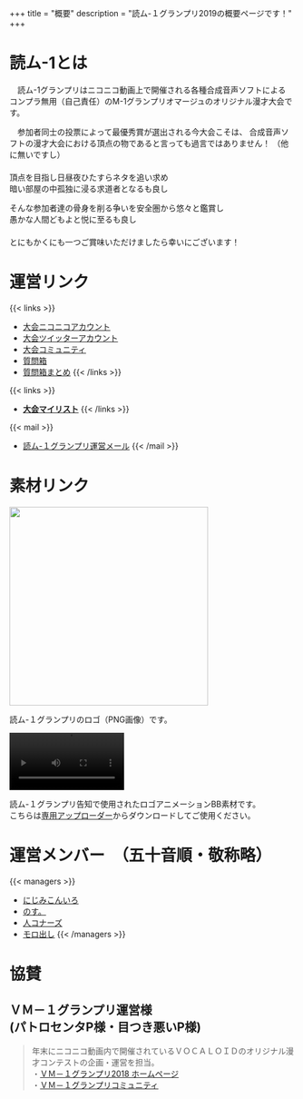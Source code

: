 +++
title = "概要"
description = "読ム-１グランプリ2019の概要ページです！"
+++

# 読ム-1とは

　読ム-1グランプリはニコニコ動画上で開催される各種合成音声ソフトによる
コンプラ無用（自己責任）のM-1グランプリオマージュのオリジナル漫才大会です。

　参加者同士の投票によって最優秀賞が選出される今大会こそは、
合成音声ソフトの漫才大会における頂点の物であると言っても過言ではありません！
（他に無いですし）
　  
　  
頂点を目指し日昼夜ひたすらネタを追い求め  
暗い部屋の中孤独に浸る求道者となるも良し

そんな参加者達の骨身を削る争いを安全圏から悠々と鑑賞し  
愚かな人間どもよと悦に至るも良し
　  
　  
とにもかくにも一つご賞味いただけましたら幸いにございます！

# 運営リンク

{{< links >}}
- [大会ニコニコアカウント](http://www.nicovideo.jp/user/72128077)
- [大会ツイッターアカウント](https://twitter.com/Yomu_1GP)
- [大会コミュニティ](https://com.nicovideo.jp/community/co3737919)
- [質問箱](https://peing.net/yomu_1gp)
- [質問箱まとめ](https://twitter.com/i/moments/948073734111354881)
{{< /links >}}

{{< links >}}
- [**大会マイリスト**](http://www.nicovideo.jp/mylist/61478669)
{{< /links >}}

{{< mail >}}
- [読ム-１グランプリ運営メール](<mailto:yomuwan@outlook.jp>)
{{< /mail >}}

# 素材リンク

[<img src="/img/about/logo.png" height="350">](http://seiga.nicovideo.jp/seiga/im7836885)

読ム-１グランプリのロゴ（PNG画像）です。

<p>
<video id="video" src="/logo_BB.mp4" controls width=40%></video>
</p>

読ム-１グランプリ告知で使用されたロゴアニメーションBB素材です。  
こちらは[専用アップローダー](https://ux.getuploader.com/YOMU_1GP2018/download/7)からダウンロードしてご使用ください。

# 運営メンバー　（五十音順・敬称略）

{{< managers >}}
- [にじみこんいろ](https://twitter.com/suidasisan)
- [のす。](https://twitter.com/nosuwaiyo)
- [人コナーズ](http://www.nicovideo.jp/user/15326247)
- [モロ出し](https://twitter.com/h_a_s_e_n)
{{< /managers >}}

# 協賛

## ＶＭ－１グランプリ運営様<br>(パトロセンタP様・目つき悪いP様)

> 年末にニコニコ動画内で開催されているＶＯＣＡＬＯＩＤのオリジナル漫才コンテストの企画・運営を担当。  
> ・[ＶＭ－１グランプリ2018 ホームページ](http://www.geocities.jp/r13_5034/11000/0800.html)  
> ・[ＶＭ－１グランプリコミュニティ](http://com.nicovideo.jp/community/co627386)



